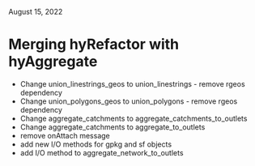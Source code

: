 August 15, 2022

Merging hyRefactor with hyAggregate
=================================================================================
  - Change union_linestrings_geos to union_linestrings - remove rgeos dependency
  - Change union_polygons_geos to union_polygons - remove rgeos dependency
  - Change aggregate_catchments to aggregate_catchments_to_outlets
  - Change aggregate_catchments to aggregate_to_outlets
  - remove onAttach message
  - add new I/O methods for gpkg and sf objects
  - add I/O method to aggregate_network_to_outlets